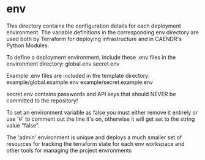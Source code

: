 # env

This directory contains the configuration details for each deployment environment. The variable definitions in the corresponding env directory are used both by Terraform for deploying infrastructure and in CAENDR's Python Modules. 

To define a deployment environment, include these .env files in the environment directory:
global.env
secret.env

Example .env files are included in the template directory:
example/global.example.env 
example/secret.example.env

secret.env contains passwords and API keys that should NEVER be committed to the repository!

To set an environment variable as false you must either remove it entirely or use '#' to comment out the line it's on, otherwise it will get set to the string value "false".

The 'admin' environment is unique and deploys a much smaller set of resources for tracking the terraform state for each env workspace and other tools for managing the project envronments